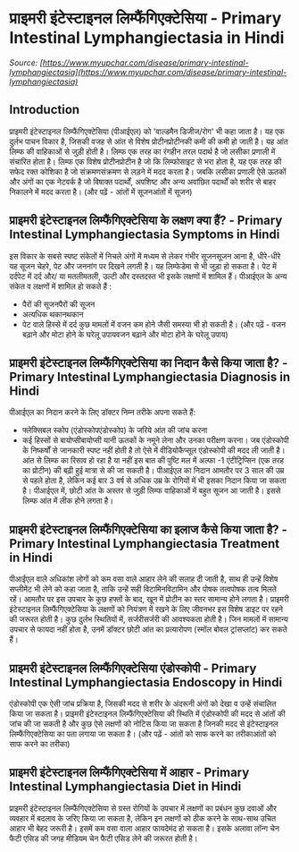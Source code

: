 # प्राइमरी इंटेस्टाइनल लिम्फैंगिएक्टेसिया - Primary Intestinal Lymphangiectasia in Hindi
_Source: [https://www.myupchar.com/disease/primary-intestinal-lymphangiectasia](https://www.myupchar.com/disease/primary-intestinal-lymphangiectasia)_

## Introduction
प्राइमरी इंटेस्टाइनल लिम्फैंगिएक्टेसिया (पीआईएल) को 'वाल्डमैन डिजीज/रोग' भी कहा जाता है। यह एक दुर्लभ पाचन विकार है, जिसकी वजह से आंत से विशेष प्रोटीनप्रोटीनकी कमी की कमी हो जाती है। यह आंत लिम्फ की वाहिकाओं से जुड़ी होती है। लिम्फ एक तरह का रंगहीन तरल पदार्थ है जो लसीका प्रणाली में संचारित होता है। लिम्फ एक विशेष प्रोटीनप्रोटीन है जो कि लिम्फोसाइट से भरा होता है, यह एक तरह की सफेद रक्त कोशिका है जो संक्रमणसंक्रमण से लड़ने में मदद करता है। जबकि लसीका प्रणाली ऐसे ऊतकों और अंगों का एक नेटवर्क है जो विषाक्त पदार्थों, अपशिष्ट और अन्य अवांछित पदार्थों को शरीर से बाहर निकालने में मदद करता है।
(और पढ़ें - आंतों में सूजनआंतों में सूजन)

## प्राइमरी इंटेस्टाइनल लिम्फैंगिएक्टेसिया के लक्षण क्या हैं? - Primary Intestinal Lymphangiectasia Symptoms in Hindi
इस विकार के सबसे स्पष्ट संकेतों में निचले अंगों में मध्यम से लेकर गंभीर सूजनसूजन आना है, धीरे-धीरे यह सूजन चेहरे, पेट और जननांग पर दिखने लगती है। यह लिम्फेडेमा से भी जुड़ा हो सकता है। पेट में दर्दपेट में दर्द और/ या मतलीमतली, उल्टी और दस्तदस्त भी इसके लक्षणों में शामिल हैं।
पीआईएल के अन्य संकेत व लक्षणों में शामिल हो सकते हैं :
- पैरों की सूजनपैरों की सूजन
- अत्यधिक थकानथकान
- पेट वाले हिस्से में दर्द
कुछ मामलों में वजन कम होने जैसी समस्या भी हो सकती है।
(और पढ़ें - वजन बढ़ाने और मोटा होने के घरेलू उपायवजन बढ़ाने और मोटा होने के घरेलू उपाय)

## प्राइमरी इंटेस्टाइनल लिम्फैंगिएक्टेसिया का निदान कैसे किया जाता है? - Primary Intestinal Lymphangiectasia Diagnosis in Hindi
पीआईएल का निदान करने के लिए डॉक्टर निम्न तरीके अपना सकते हैं:
- फ्लेक्सिबल स्कोप (एंडोस्कोपएंडोस्कोप) के जरिये आंत की जांच करना
- कई हिस्सों से बायोप्सीबायोप्सी यानी ऊतकों के नमूने लेना और उनका परीक्षण करना।
जब एंडोस्कोपी के निष्कर्षों से जानकारी स्पष्ट नहीं होती है तो ऐसे में वीडियोकैप्सूल एंडोस्कोपी की मदद ली जाती है।
आंत से लिम्फ का रिसाव हो रहा है या नहीं इस बात की पुष्टि मल में अल्फा -1 एंटीट्रिप्सिन (एक तरह का प्रोटीन) की बढ़ी हुई मात्रा से की जा सकती है।
पीआईएल का निदान आमतौर पर 3 साल की उम्र से पहले होता है, लेकिन कई बार 3 वर्ष से अधिक उम्र के रोगियों में भी इसका निदान किया जा सकता है।
पीआईएल में, छोटी आंत के अस्तर से जुड़ी लिम्फ वाहिकाओं में बहुत सूजन आ जाती है। इससे लिम्फ आंत में लीक होने लगता है।

## प्राइमरी इंटेस्टाइनल लिम्फैंगिएक्टेसिया का इलाज कैसे किया जाता है? - Primary Intestinal Lymphangiectasia Treatment in Hindi
पीआईएल वाले अधिकांश लोगों को कम वसा वाले आहार लेने की सलाह दी जाती है, साथ ही उन्हें विशेष सप्लीमेंट भी लेने को कहा जाता है, ताकि उन्हें सही विटामिनविटामिन और पोषक तत्वपोषक तत्व मिलते रहें।
आमतौर पर इस उपचार के कुछ हफ्तों के बाद, खून में प्रोटीन का स्तर सामान्य होने लगता है। प्राइमरी इंटेस्टाइनल लिम्फैंगिएक्टेसिया के लक्षणों को नियंत्रण में रखने के लिए जीवनभर इस विशेष डाइट पर रहने की जरूरत होती है।
कुछ दुर्लभ स्थितियों में, सर्जरीसर्जरी की आवश्यकता होती है। जिन मामलों में सामान्य उपचार से फायदा नहीं होता है, उनमें डॉक्टर छोटी आंत का प्रत्यारोपण (स्मॉल बोवल ट्रांसप्लांट) कर सकते हैं।

## प्राइमरी इंटेस्टाइनल लिम्फैंगिएक्टेसिया एंडोस्कोपी - Primary Intestinal Lymphangiectasia Endoscopy in Hindi
एंडोस्कोपी एक ऐसी जांच प्रक्रिया है, जिसकी मदद से शरीर के अंदरूनी अंगों को देखा व उन्हें संचालित किया जा सकता है। प्राइमरी इंटेस्टाइनल लिम्फैंगिएक्टेसिया की स्थिति में एंडोस्कोपी की मदद से आंतों की जांच की जा सकती है और कुछ ऐसे लक्षणों को नोटिस किया जा सकता है जिनकी मदद से इंटेस्टाइनल लिम्फैंगिएक्टेसिया का पता लगाया जा सकता है।
(और पढ़ें - आंतों को साफ करने का तरीकाआंतों को साफ करने का तरीका)

## प्राइमरी इंटेस्टाइनल लिम्फैंगिएक्टेसिया में आहार - Primary Intestinal Lymphangiectasia Diet in Hindi
प्राइमरी इंटेस्टाइनल लिम्फैंगिएक्टेसिया से ग्रस्त रोगियों के उपचार में लक्षणों का प्रबंधन कुछ दवाओं और व्यवहार में बदलाव के जरिए किया जा सकता है, लेकिन इन लक्षणों को ठीक करने के साथ-साथ उचित आहार भी बेहद जरूरी है। इसमें कम वसा वाला आहार फायदेमंद हो सकता है। इसके अलावा लॉन्ग चेन फैटी एसिड की जगह मीडियम चेन फैटी एसिड लेने की जरूरत होती है।


